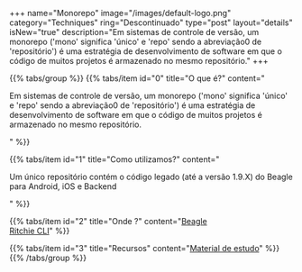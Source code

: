 +++
name="Monorepo"
image="/images/default-logo.png"
category="Techniques"
ring="Descontinuado"
type="post"
layout="details"
isNew="true"
description="Em sistemas de controle de versão, um monorepo ('mono' significa 'único' e 'repo' sendo a abreviação0 de 'repositório') é uma estratégia de desenvolvimento de software em que o código de muitos projetos é armazenado no mesmo repositório."
+++

{{% tabs/group %}}
  {{% tabs/item id="0" title="O que é?" content="<p>Em sistemas de controle de versão, um monorepo ('mono' significa 'único' e 'repo' sendo a abreviação0 de 'repositório') é uma estratégia de desenvolvimento de software em que o código de muitos projetos é armazenado no mesmo repositório.</p>" %}}
  
  {{% tabs/item id="1" title="Como utilizamos?" content="<p>Um único repositório contém o código legado (até a versão 1.9.X) do Beagle para Android, iOS e Backend</p>" %}}
  
  {{% tabs/item id="2" title="Onde ?" content="<a href='https://usebeagle.io/' target='_blank'>Beagle</a><br /><a href='https://ritchiecli.io/' target='_blank'>Ritchie CLI</a>" %}}

  {{% tabs/item id="3" title="Recursos" content="<a href='https://github.com/ZupIT/beagle' target='_blank'>Material de estudo</a>" %}}
{{% /tabs/group %}}